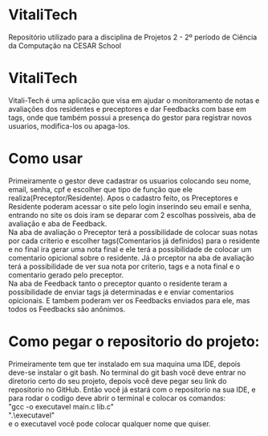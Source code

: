# VitaliTech
Repositório utilizado para a disciplina de Projetos 2 - 2º período de Ciência da Computação na CESAR School

# VitaliTech

Vitali-Tech é uma aplicação que visa em ajudar o monitoramento de notas e avaliações dos residentes e preceptores e dar Feedbacks com base em tags, onde que também possui a presença do gestor para registrar novos usuarios, modifica-los ou apaga-los.

# Como usar

Primeiramente o gestor deve cadastrar os usuarios colocando seu nome, email, senha, cpf e escolher que tipo de função que ele realiza(Preceptor/Residente).
Apos o cadastro feito, os Preceptores e Residente poderam acessar o site pelo login inserindo seu email e senha, entrando no site os dois iram se deparar com 2 escolhas possiveis, aba de avaliação e aba de Feedback.<br>
Na aba de avaliação o Preceptor terá a possibilidade de colocar suas notas por cada criterio e escolher tags(Comentarios já definidos) para o residente e no final ira gerar uma nota final e ele terá a possibilidade de colocar um comentario opicional sobre o residente. Já o prceptor na aba de avaliação terá a possibilidade de ver sua nota por criterio, tags e a nota final e o comentario gerado pelo preceptor.<br>
Na aba de Feedback tanto o preceptor quanto o residente teram a possibilidade de enviar tags já determinadas e e enviar comentarios opicionais. E tambem poderam ver os Feedbacks enviados para ele, mas todos os Feedbacks são anônimos.<br>

# Como pegar o repositorio do projeto:

Primeiramente tem que ter instalado em sua maquina uma IDE, depois deve-se instalar o git bash. No terminal do git bash você deve entrar no diretorio certo do seu projeto, depois você deve pegar seu link do repositorio no GitHub. Então você já estará com o repositorio na sua IDE, e para rodar o codigo deve abrir o terminal e colocar os comandos:<br> "gcc -o executavel main.c lib.c" <br> ".\executavel"<br> e o executavel você pode colocar qualquer nome que quiser.

